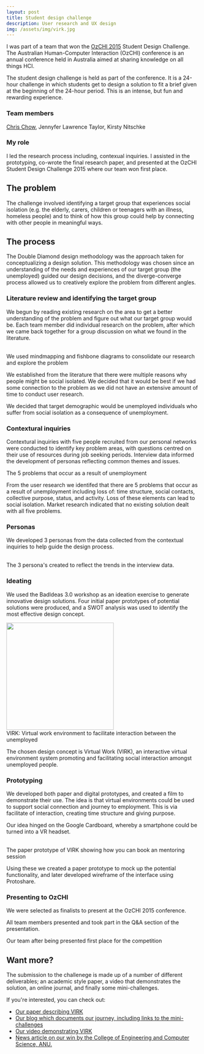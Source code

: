 ```yaml
---
layout: post
title: Student design challenge
description: User research and UX design
img: /assets/img/virk.jpg
---
```


I was part of a team that won the [OzCHI 2015](https://www.ozchi24.org/) Student Design Challenge. The Australian Human-Computer Interaction (OzCHI) conference is an annual conference held in Australia aimed at sharing knowledge on all things HCI.

The student design challenge is held as part of the conference. It is a 24-hour challenge in which students get to design a solution to fit a brief given at the beginning of the 24-hour period. This is an intense, but fun and rewarding experience.


### Team members
[Chris Chow](https://chrischow.me), Jennyfer Lawrence Taylor, Kirsty Nitschke

### My role

I led the research process including, contexual inquiries. 
I assisted in the prototyping, co-wrote the final research paper, and presented at the OzCHI Student Design Challenge 2015 where our team won first place.


## The problem

The challenge involved identifying a target group that experiences social isolation (e.g. the elderly, carers, children or teenagers with an illness, homeless people) and to think of how this group could help by connecting with other people in meaningful ways.

## The process

The Double Diamond design methodology was the approach taken for conceptualizing a design solution. This methodology was chosen since an understanding of the needs and experiences of our target group (the unemployed) guided our design decisions, and the diverge-converge process allowed us to creatively explore the problem from different angles.

### Literature review and identifying the target group

We begun by reading existing research on the area to get a better understanding of the problem and figure out what our target group would be. Each team member did individual research on the problem, after which we came back together for a group discussion on what we found in the literature.

<div class="img_row">
    <img class="col one" src="{{ site.baseurl }}/assets/img/sdc_mindmapping.png" alt="" title="example image"/>
	<img class="col one" src="{{ site.baseurl }}/assets/img/fishbone_diagram.png" alt="" title="example image"/>
	<img class="col one" src="{{ site.baseurl }}/assets/img/sdc_fishbone.png" alt="" title="example image"/>
</div>
<div class="col three caption">
	We used mindmapping and fishbone diagrams to consolidate our research and explore the problem
</div>

We established from the literature that there were multiple reasons why people might be social isolated. We decided that it would be best if we had some connection to the problem as we did not have an extensive amount of time to conduct user research.

We decided that target demographic would be unemployed individuals who suffer from social isolation as a consequence of unemployment. 

### Contextural inquiries

Contextural inquiries with five people recruited from our personal networks were conducted to identify key problem areas, with questions centred on their use of resources during job seeking periods. Interview data informed the development of personas reflecting common themes and issues. 

<div class="img_row">
	<img class="col three" src="{{ site.baseurl }}/assets/img/sdc_postits.png" alt="" title="example image"/>
</div>
<div class="col three caption">
	The 5 problems that occur as a result of unemployment
</div>

From the user research we identifed that there are 5 problems that occur as a result of unemployment including loss of: time structure, social contacts, collective purpose, status, and activity. Loss of these elements can lead to social isolation. Market research indicated that no existing solution dealt with all five problems.


### Personas

We developed 3 personas from the data collected from the contextual inquiries to help guide the design process.

<div class="img_row">
    <img class="col one" src="{{ site.baseurl }}/assets/img/portfolio_images/persona1.png" alt="" title="Persona 1" />
	<img class="col one" src="{{ site.baseurl }}/assets/img/portfolio_images/persona2.png" alt="" title="Persona 2"/>
	<img class="col one" src="{{ site.baseurl }}/assets/img/portfolio_images/persona3.png" alt="" title="Persona 3"/>
</div>
<div class="col three caption">
	The 3 persona's created to reflect the trends in the interview data.
</div>

### Ideating

We used the BadIdeas 3.0 workshop as an ideation exercise to generate innovative design solutions. Four initial paper prototypes of potential solutions were produced, and a SWOT analysis was used to identify the most effective design concept.

<img class="img_centre" src="{{ site.baseurl }}/assets/img/portfolio_images/virk4.png" alt="" title="Virk" style="width:20em"/>
<div class="col three caption"> 
    VIRK: Virtual work environment to facilitate interaction between the unemployed
</div>

The chosen design concept is Virtual Work (VIRK), an interactive virtual environment system promoting and facilitating social interaction amongst unemployed people. 

### Prototyping

We developed both paper and digital prototypes, and created a film to demonstrate their use.
The idea is that virtual environments could be used to support social connection and journey to employment. This is via facilitate of interaction, creating time structure and giving purpose. 

Our idea hinged on the Google Cardboard, whereby a smartphone could be turned into a VR headset.

<div class="img_row">
    <img class="col one" src="{{ site.baseurl }}/assets/img/portfolio_images/virk1.png" alt="" title="Virk dashboard" />
	<img class="col one" src="{{ site.baseurl }}/assets/img/portfolio_images/virk2.png" alt="" title="Virk learn options"/>
	<img class="col one" src="{{ site.baseurl }}/assets/img/portfolio_images/virk3.png" alt="" title="Virk book a mentor session"/>
</div>
<div class="col three caption">
	The paper prototype of VIRK showing how you can book an mentoring session
</div>

Using these we created a paper prototype to mock up the potential functionality, and later developed wireframe of the interface using Protoshare. 

### Presenting to OzCHI

We were selected as finalists to present at the OzCHI 2015 conference. 

All team members presented and took part in the Q&A section of the presentation. 

<div class="img_row">
    <img class="img_centre" src="{{ site.baseurl }}/assets/img/portfolio_images/sdc_team.jpg" alt="" title="SDC team" />

</div>
<div class="col three caption">
	Our team after being presented first place for the competition
</div>


## Want more?

The submission to the challenege is made up of a number of different deliverables; an academic style paper, a video that demonstrates the solution, an online journal, and finally some mini-challenges.

If you're interested, you can check out:

<ul>
    <li><a href="documents/ozchi-SDC-2015-virk.pdf" target="_blank">Our paper describing VIRK </a></li>
    <li><a href="http://omg-thenormans.tumblr.com/post/126139226011/we-are-the-normans">Our blog which documents our journey, including links to the mini-challenges </a></li>
    <li><a href="https://www.youtube.com/watch?v=PwW8XOMTqkI">Our video demonstrating VIRK</a></li>
    <li><a href="https://cecs.anu.edu.au/news/winning-design-connecting-community-virtual-reality-platform">News article on our win by the College of Engineering and Computer Science, ANU.</a></li>
</ul>